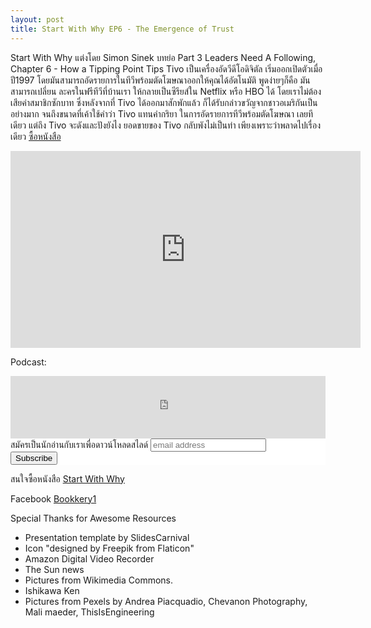 ```yaml
---
layout: post
title: Start With Why EP6 - The Emergence of Trust
---
```

Start With Why แต่งโดย Simon Sinek
บทย่อ Part 3 Leaders Need A Following, Chapter 6 - How a Tipping Point Tips
Tivo เป็นเครื่องอัดวีดีโอดิจิตัล เริ่มออกเปิดตัวเมื่อปี1997 โดยมันสามารถอัดรายการในทีวีพร้อมตัดโฆษณาออกให้คุณได้อัตโนมัติ พูดง่ายๆก็คือ มันสามารถเปลี่ยน ละครในฟรีทีวีที่บ้านเรา ให้กลายเป็นซีรียส์ใน Netflix หรือ HBO ได้ โดยเราไม่ต้องเสียค่าสมาชิกซักบาท ซึ่งหลังจากที่ Tivo ได้ออกมาสักพักแล้ว ก็ได้รับกล่าวขวัญจากชาวอเมริกันเป็นอย่างมาก จนถึงขนาดที่เค้าใช้คำว่า Tivo แทนคำกริยา ในการอัดรายการทีวีพร้อมตัดโฆษณา เลยทีเดียว แต่ถึง Tivo จะดังและปังยังไง ยอดขายของ Tivo กลับพังไม่เป็นท่า เพียงเพราะว่าพลาดไปเรื่องเดียว
<a href="https://amzn.to/3m5VYEQ">ซื้อหนังสือ</a>

<iframe width="560" height="315" src="https://www.youtube.com/embed/fSYxcWB3u3c" frameborder="0" allow="accelerometer; autoplay; clipboard-write; encrypted-media; gyroscope; picture-in-picture" allowFullScreen="true"></iframe>

Podcast:
<iframe src="https://tunein.com/embed/player/t158690665/" style="width:100%; height:100px;" scrolling="no" frameborder="no"></iframe>

<!-- Begin Mailchimp Signup Form -->
<link href="//cdn-images.mailchimp.com/embedcode/slim-10_7.css" rel="stylesheet" type="text/css">
<style type="text/css">
    #mc_embed_signup{background:#fff; clear:left; font:14px Helvetica,Arial,sans-serif; }
    /* Add your own Mailchimp form style overrides in your site stylesheet or in this style block.
       We recommend moving this block and the preceding CSS link to the HEAD of your HTML file. */
</style>
<div id="mc_embed_signup">
<form action="https://bookkery.us2.list-manage.com/subscribe/post?u=1554382b42fb23935404d7a17&amp;id=652ef195e7" method="post" id="mc-embedded-subscribe-form" name="mc-embedded-subscribe-form" class="validate" target="_blank" novalidate>
    <div id="mc_embed_signup_scroll">
    <label for="mce-EMAIL">สมัครเป็นนักอ่านกับเราเพื่อดาวน์โหลดสไลด์</label>
    <input type="email" value="" name="EMAIL" class="email" id="mce-EMAIL" placeholder="email address" required>
    <!-- real people should not fill this in and expect good things - do not remove this or risk form bot signups-->
    <div style="position: absolute; left: -5000px;" aria-hidden="true"><input type="text" name="b_1554382b42fb23935404d7a17_652ef195e7" tabindex="-1" value=""></div>
    <div class="clear"><input type="submit" value="Subscribe" name="subscribe" id="mc-embedded-subscribe" class="button"></div>
    </div>
</form>
</div>

สนใจซื้อหนังสือ <a href="https://amzn.to/3m5VYEQ">Start With Why</a>

Facebook <a href="https://www.facebook.com/bookkery1">Bookkery1</a>

Special Thanks for Awesome Resources 
- Presentation template by SlidesCarnival
- Icon "designed by Freepik from Flaticon"
- Amazon Digital Video Recorder
- The Sun news
- Pictures from Wikimedia Commons.
- Ishikawa Ken
- Pictures from Pexels by Andrea Piacquadio, Chevanon Photography, Mali maeder, ThisIsEngineering
